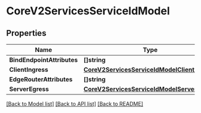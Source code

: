 # CoreV2ServicesServiceIdModel

## Properties

Name | Type | Description | Notes
------------ | ------------- | ------------- | -------------
**BindEndpointAttributes** | **[]string** |  | 
**ClientIngress** | [**CoreV2ServicesServiceIdModelClientIngress**](_core_v2_services__serviceId__model_clientIngress.md) |  | 
**EdgeRouterAttributes** | **[]string** |  | 
**ServerEgress** | [**CoreV2ServicesServiceIdModelServerEgress**](_core_v2_services__serviceId__model_serverEgress.md) |  | 

[[Back to Model list]](../README.md#documentation-for-models) [[Back to API list]](../README.md#documentation-for-api-endpoints) [[Back to README]](../README.md)


